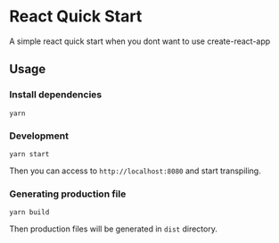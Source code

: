 # React Quick Start

A simple react quick start
when you dont want to use create-react-app

## Usage

### Install dependencies

```
yarn
```

### Development

```
yarn start
```

Then you can access to `http://localhost:8080` and start transpiling.

### Generating production file

```
yarn build
```

Then production files will be generated in `dist` directory.
